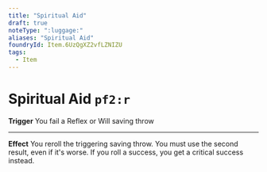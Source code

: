 ```yaml
---
title: "Spiritual Aid"
draft: true
noteType: ":luggage:"
aliases: "Spiritual Aid"
foundryId: Item.6UzQgXZ2vfLZNIZU
tags:
  - Item
---
```


# Spiritual Aid `pf2:r`

**Trigger** You fail a Reflex or Will saving throw

* * *

**Effect** You reroll the triggering saving throw. You must use the second result, even if it's worse. If you roll a success, you get a critical success instead.
